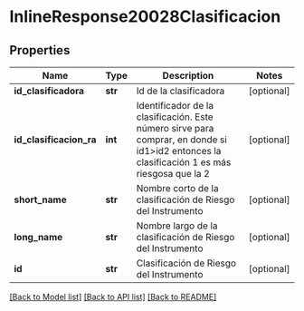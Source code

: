 # InlineResponse20028Clasificacion

## Properties
Name | Type | Description | Notes
------------ | ------------- | ------------- | -------------
**id_clasificadora** | **str** | Id de la clasificadora | [optional] 
**id_clasificacion_ra** | **int** | Identificador de la clasificación. Este número sirve para comprar, en donde si id1&gt;id2 entonces la clasificación 1 es más riesgosa que la 2 | [optional] 
**short_name** | **str** | Nombre corto de la clasificación de Riesgo del Instrumento | [optional] 
**long_name** | **str** | Nombre largo de la clasificación de Riesgo del Instrumento | [optional] 
**id** | **str** | Clasificación de Riesgo del Instrumento | [optional] 

[[Back to Model list]](../README.md#documentation-for-models) [[Back to API list]](../README.md#documentation-for-api-endpoints) [[Back to README]](../README.md)

